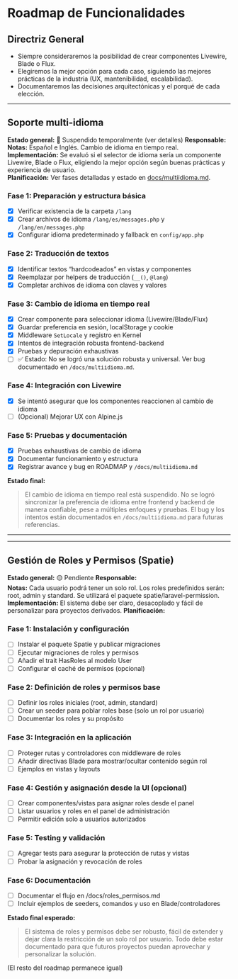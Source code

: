 # Roadmap de Funcionalidades

## Directriz General
- Siempre consideraremos la posibilidad de crear componentes Livewire, Blade o Flux.
- Elegiremos la mejor opción para cada caso, siguiendo las mejores prácticas de la industria (UX, mantenibilidad, escalabilidad).
- Documentaremos las decisiones arquitectónicas y el porqué de cada elección.

---

## Soporte multi-idioma
**Estado general:** 🔴 Suspendido temporalmente (ver detalles)
**Responsable:**  
**Notas:** Español e Inglés. Cambio de idioma en tiempo real.  
**Implementación:** Se evaluó si el selector de idioma sería un componente Livewire, Blade o Flux, eligiendo la mejor opción según buenas prácticas y experiencia de usuario.  
**Planificación:** Ver fases detalladas y estado en [docs/multiidioma.md](docs/multiidioma.md).

### Fase 1: Preparación y estructura básica
- [x] Verificar existencia de la carpeta `/lang`
- [x] Crear archivos de idioma `/lang/es/messages.php` y `/lang/en/messages.php`
- [x] Configurar idioma predeterminado y fallback en `config/app.php`

### Fase 2: Traducción de textos
- [x] Identificar textos “hardcodeados” en vistas y componentes
- [x] Reemplazar por helpers de traducción (`__()`, `@lang`)
- [x] Completar archivos de idioma con claves y valores

### Fase 3: Cambio de idioma en tiempo real
- [x] Crear componente para seleccionar idioma (Livewire/Blade/Flux)
- [x] Guardar preferencia en sesión, localStorage y cookie
- [x] Middleware `SetLocale` y registro en Kernel
- [x] Intentos de integración robusta frontend-backend
- [x] Pruebas y depuración exhaustivas
- [ ] ✅ Estado: No se logró una solución robusta y universal. Ver bug documentado en `/docs/multiidioma.md`.

### Fase 4: Integración con Livewire
- [x] Se intentó asegurar que los componentes reaccionen al cambio de idioma
- [ ] (Opcional) Mejorar UX con Alpine.js

### Fase 5: Pruebas y documentación
- [x] Pruebas exhaustivas de cambio de idioma
- [x] Documentar funcionamiento y estructura
- [x] Registrar avance y bug en ROADMAP y `/docs/multiidioma.md`

**Estado final:**
> El cambio de idioma en tiempo real está suspendido. No se logró sincronizar la preferencia de idioma entre frontend y backend de manera confiable, pese a múltiples enfoques y pruebas. El bug y los intentos están documentados en `/docs/multiidioma.md` para futuras referencias.

---

---

## Gestión de Roles y Permisos (Spatie)
**Estado general:** 🟡 Pendiente
**Responsable:**  
**Notas:** Cada usuario podrá tener un solo rol. Los roles predefinidos serán: root, admin y standard. Se utilizará el paquete spatie/laravel-permission.
**Implementación:** El sistema debe ser claro, desacoplado y fácil de personalizar para proyectos derivados.
**Planificación:**

### Fase 1: Instalación y configuración
- [ ] Instalar el paquete Spatie y publicar migraciones
- [ ] Ejecutar migraciones de roles y permisos
- [ ] Añadir el trait HasRoles al modelo User
- [ ] Configurar el caché de permisos (opcional)

### Fase 2: Definición de roles y permisos base
- [ ] Definir los roles iniciales (root, admin, standard)
- [ ] Crear un seeder para poblar roles base (solo un rol por usuario)
- [ ] Documentar los roles y su propósito

### Fase 3: Integración en la aplicación
- [ ] Proteger rutas y controladores con middleware de roles
- [ ] Añadir directivas Blade para mostrar/ocultar contenido según rol
- [ ] Ejemplos en vistas y layouts

### Fase 4: Gestión y asignación desde la UI (opcional)
- [ ] Crear componentes/vistas para asignar roles desde el panel
- [ ] Listar usuarios y roles en el panel de administración
- [ ] Permitir edición solo a usuarios autorizados

### Fase 5: Testing y validación
- [ ] Agregar tests para asegurar la protección de rutas y vistas
- [ ] Probar la asignación y revocación de roles

### Fase 6: Documentación
- [ ] Documentar el flujo en /docs/roles_permisos.md
- [ ] Incluir ejemplos de seeders, comandos y uso en Blade/controladores

**Estado final esperado:**
> El sistema de roles y permisos debe ser robusto, fácil de extender y dejar clara la restricción de un solo rol por usuario. Todo debe estar documentado para que futuros proyectos puedan aprovechar y personalizar la solución.

(El resto del roadmap permanece igual)

